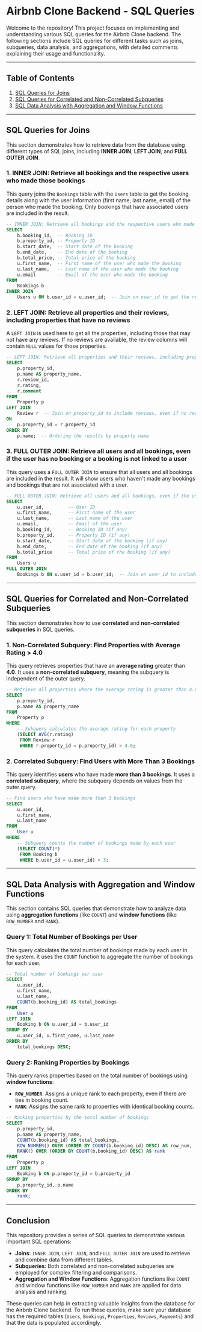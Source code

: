 # Airbnb Clone Backend - SQL Queries

Welcome to the repository! This project focuses on implementing and understanding various SQL queries for the Airbnb Clone backend. The following sections include SQL queries for different tasks such as joins, subqueries, data analysis, and aggregations, with detailed comments explaining their usage and functionality.

---

## Table of Contents

1. [SQL Queries for Joins](#sql-queries-for-joins)
2. [SQL Queries for Correlated and Non-Correlated Subqueries](#sql-queries-for-correlated-and-non-correlated-subqueries)
3. [SQL Data Analysis with Aggregation and Window Functions](#sql-data-analysis-with-aggregation-and-window-functions)

---

## SQL Queries for Joins

This section demonstrates how to retrieve data from the database using different types of SQL joins, including **INNER JOIN**, **LEFT JOIN**, and **FULL OUTER JOIN**.

### 1. **INNER JOIN**: Retrieve all bookings and the respective users who made those bookings

This query joins the `Bookings` table with the `Users` table to get the booking details along with the user information (first name, last name, email) of the person who made the booking. Only bookings that have associated users are included in the result.

```sql
-- INNER JOIN: Retrieve all bookings and the respective users who made those bookings
SELECT 
    b.booking_id,  -- Booking ID
    b.property_id, -- Property ID
    b.start_date,  -- Start date of the booking
    b.end_date,    -- End date of the booking
    b.total_price, -- Total price of the booking
    u.first_name,  -- First name of the user who made the booking
    u.last_name,   -- Last name of the user who made the booking
    u.email        -- Email of the user who made the booking
FROM 
    Bookings b
INNER JOIN 
    Users u ON b.user_id = u.user_id;  -- Join on user_id to get the respective user
```

### 2. **LEFT JOIN**: Retrieve all properties and their reviews, including properties that have no reviews

A `LEFT JOIN` is used here to get all the properties, including those that may not have any reviews. If no reviews are available, the review columns will contain `NULL` values for those properties.

```sql
-- LEFT JOIN: Retrieve all properties and their reviews, including properties with no reviews
SELECT 
    p.property_id,
    p.name AS property_name,
    r.review_id,
    r.rating,
    r.comment
FROM 
    Property p
LEFT JOIN 
    Review r  -- Join on property_id to include reviews, even if no reviews exist
ON 
    p.property_id = r.property_id
ORDER BY 
    p.name;  -- Ordering the results by property name
```

### 3. **FULL OUTER JOIN**: Retrieve all users and all bookings, even if the user has no booking or a booking is not linked to a user

This query uses a `FULL OUTER JOIN` to ensure that all users and all bookings are included in the result. It will show users who haven't made any bookings and bookings that are not associated with a user.

```sql
-- FULL OUTER JOIN: Retrieve all users and all bookings, even if the user has no booking or a booking is not linked to a user
SELECT 
    u.user_id,         -- User ID
    u.first_name,      -- First name of the user
    u.last_name,       -- Last name of the user
    u.email,           -- Email of the user
    b.booking_id,      -- Booking ID (if any)
    b.property_id,     -- Property ID (if any)
    b.start_date,      -- Start date of the booking (if any)
    b.end_date,        -- End date of the booking (if any)
    b.total_price      -- Total price of the booking (if any)
FROM 
    Users u
FULL OUTER JOIN 
    Bookings b ON u.user_id = b.user_id;  -- Join on user_id to include users with no bookings and bookings with no users
```

---

## SQL Queries for Correlated and Non-Correlated Subqueries

This section demonstrates how to use **correlated** and **non-correlated subqueries** in SQL queries.

### 1. **Non-Correlated Subquery**: Find Properties with Average Rating > 4.0

This query retrieves properties that have an **average rating** greater than **4.0**. It uses a **non-correlated subquery**, meaning the subquery is independent of the outer query.

```sql
-- Retrieve all properties where the average rating is greater than 4.0
SELECT 
    p.property_id,
    p.name AS property_name
FROM 
    Property p
WHERE 
    -- Subquery calculates the average rating for each property
    (SELECT AVG(r.rating) 
     FROM Review r 
     WHERE r.property_id = p.property_id) > 4.0;
```

### 2. **Correlated Subquery**: Find Users with More Than 3 Bookings

This query identifies **users** who have made **more than 3 bookings**. It uses a **correlated subquery**, where the subquery depends on values from the outer query.

```sql
-- Find users who have made more than 3 bookings
SELECT 
    u.user_id,
    u.first_name,
    u.last_name
FROM 
    User u
WHERE 
    -- Subquery counts the number of bookings made by each user
    (SELECT COUNT(*) 
     FROM Booking b 
     WHERE b.user_id = u.user_id) > 3;
```

---

## SQL Data Analysis with Aggregation and Window Functions

This section contains SQL queries that demonstrate how to analyze data using **aggregation functions** (like `COUNT`) and **window functions** (like `ROW_NUMBER` and `RANK`).

### Query 1: Total Number of Bookings per User

This query calculates the total number of bookings made by each user in the system. It uses the `COUNT` function to aggregate the number of bookings for each user.

```sql
-- Total number of bookings per user
SELECT 
    u.user_id,
    u.first_name,
    u.last_name,
    COUNT(b.booking_id) AS total_bookings
FROM 
    User u
LEFT JOIN 
    Booking b ON u.user_id = b.user_id
GROUP BY 
    u.user_id, u.first_name, u.last_name
ORDER BY 
    total_bookings DESC;
```

### Query 2: Ranking Properties by Bookings

This query ranks properties based on the total number of bookings using **window functions**:
- **`ROW_NUMBER`**: Assigns a unique rank to each property, even if there are ties in booking count.
- **`RANK`**: Assigns the same rank to properties with identical booking counts.

```sql
-- Ranking properties by the total number of bookings
SELECT 
    p.property_id,
    p.name AS property_name,
    COUNT(b.booking_id) AS total_bookings,
    ROW_NUMBER() OVER (ORDER BY COUNT(b.booking_id) DESC) AS row_num,
    RANK() OVER (ORDER BY COUNT(b.booking_id) DESC) AS rank
FROM 
    Property p
LEFT JOIN 
    Booking b ON p.property_id = b.property_id
GROUP BY 
    p.property_id, p.name
ORDER BY 
    rank;
```

---

## Conclusion

This repository provides a series of SQL queries to demonstrate various important SQL operations:
- **Joins**: `INNER JOIN`, `LEFT JOIN`, and `FULL OUTER JOIN` are used to retrieve and combine data from different tables.
- **Subqueries**: Both correlated and non-correlated subqueries are employed for complex filtering and comparisons.
- **Aggregation and Window Functions**: Aggregation functions like `COUNT` and window functions like `ROW_NUMBER` and `RANK` are applied for data analysis and ranking.

These queries can help in extracting valuable insights from the database for the Airbnb Clone backend. To run these queries, make sure your database has the required tables (`Users`, `Bookings`, `Properties`, `Reviews`, `Payments`) and that the data is populated accordingly.




